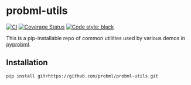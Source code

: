# probml-utils

[![CI](https://github.com/probml/probml-utils/workflows/CI/badge.svg?branch=main)](https://github.com/probml/probml-utils/actions?query=workflow%3ACI)
[![Coverage Status](https://coveralls.io/repos/github/probml/probml-utils/badge.svg?branch=main)](https://coveralls.io/github/probml/probml-utils?branch=main)
[![Code style: black](https://img.shields.io/badge/code%20style-black-000000.svg)](https://github.com/psf/black)

This is a pip-installable repo of common utilities used by various demos in [pyprobml](https://github.com/probml/pyprobml).

## Installation

```
pip install git+https://github.com/probml/probml-utils.git
```
